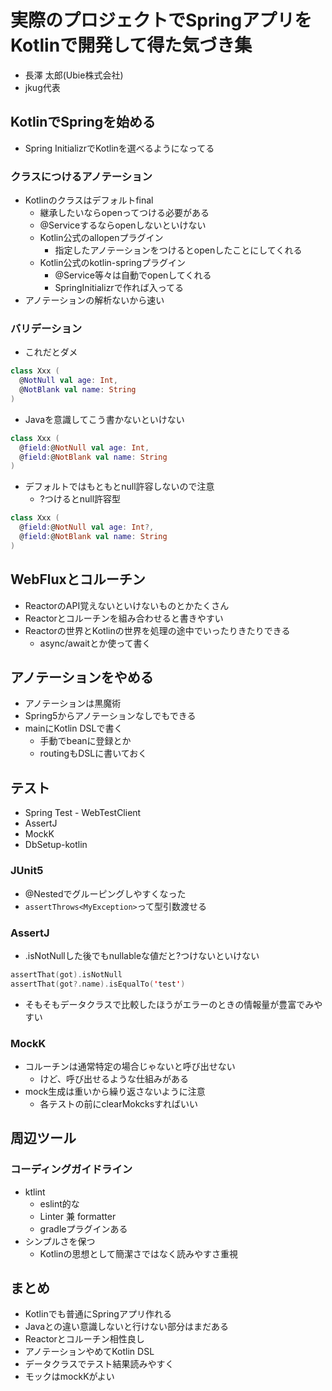 
# 実際のプロジェクトでSpringアプリをKotlinで開発して得た気づき集

- ⻑澤 太郎(Ubie株式会社)
- jkug代表

## KotlinでSpringを始める

- Spring InitializrでKotlinを選べるようになってる

### クラスにつけるアノテーション

- Kotlinのクラスはデフォルトfinal
    - 継承したいならopenってつける必要がある
    - @Serviceするならopenしないといけない
    - Kotlin公式のallopenプラグイン
        - 指定したアノテーションをつけるとopenしたことにしてくれる
    - Kotlin公式のkotlin-springプラグイン
        - @Service等々は自動でopenしてくれる
        - SpringInitializrで作れば入ってる
- アノテーションの解析ないから速い

###  バリデーション

- これだとダメ

```kotlin
class Xxx (
  @NotNull val age: Int,
  @NotBlank val name: String
)
```

- Javaを意識してこう書かないといけない

```kotlin
class Xxx (
  @field:@NotNull val age: Int,
  @field:@NotBlank val name: String
)
```

- デフォルトではもともとnull許容しないので注意
    - ?つけるとnull許容型

```kotlin
class Xxx (
  @field:@NotNull val age: Int?,
  @field:@NotBlank val name: String
)
```

## WebFluxとコルーチン

- ReactorのAPI覚えないといけないものとかたくさん
- Reactorとコルーチンを組み合わせると書きやすい
- Reactorの世界とKotlinの世界を処理の途中でいったりきたりできる
    - async/awaitとか使って書く

## アノテーションをやめる

- アノテーションは黒魔術
- Spring5からアノテーションなしでもできる
- mainにKotlin DSLで書く
    - 手動でbeanに登録とか
    - routingもDSLに書いておく

## テスト

- Spring Test - WebTestClient
- AssertJ
- MockK
- DbSetup-kotlin

### JUnit5

- @Nestedでグルーピングしやすくなった
- `assertThrows<MyException>`って型引数渡せる

### AssertJ

- .isNotNullした後でもnullableな値だと?つけないといけない

```kotlin
assertThat(got).isNotNull
assertThat(got?.name).isEqualTo('test')
```

- そもそもデータクラスで比較したほうがエラーのときの情報量が豊富でみやすい

### MockK

- コルーチンは通常特定の場合じゃないと呼び出せない
    - けど、呼び出せるような仕組みがある
- mock生成は重いから繰り返さないように注意
    - 各テストの前にclearMokcksすればいい

## 周辺ツール

### コーディングガイドライン

- ktlint
    - eslint的な
    - Linter 兼 formatter
    - gradleプラグインある
- シンプルさを保つ
    - Kotlinの思想として簡潔さではなく読みやすさ重視

## まとめ

- Kotlinでも普通にSpringアプリ作れる
- Javaとの違い意識しないと行けない部分はまだある
- Reactorとコルーチン相性良し
- アノテーションやめてKotlin DSL
- データクラスでテスト結果読みやすく
- モックはmockKがよい